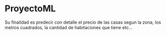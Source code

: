 # ProyectoML

Su finalidad es predecir con detalle el precio de las casas segun la zona, los metros cuadrados, la cantidad de habitaciones que tiene etc...
